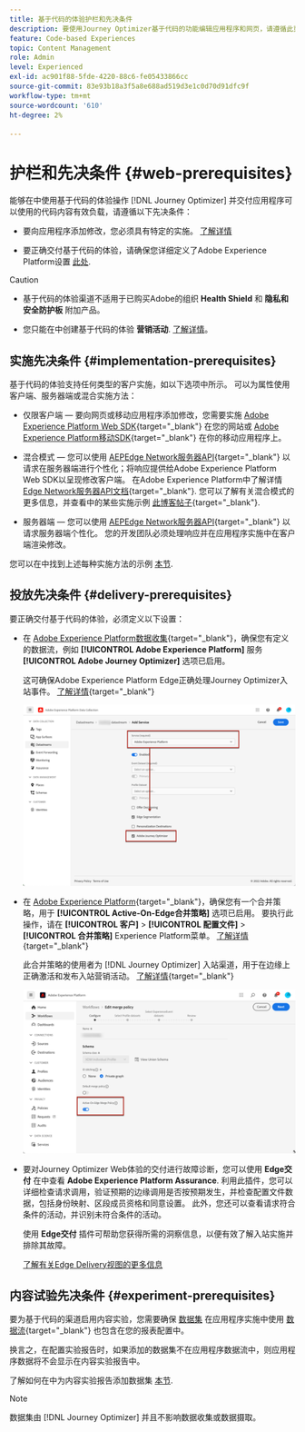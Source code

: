 ```yaml
---
title: 基于代码的体验护栏和先决条件
description: 要使用Journey Optimizer基于代码的功能编辑应用程序和网页，请遵循此页面上的先决条件
feature: Code-based Experiences
topic: Content Management
role: Admin
level: Experienced
exl-id: ac901f88-5fde-4220-88c6-fe05433866cc
source-git-commit: 83e93b18a3f5a8e688ad519d3e1c0d70d91dfc9f
workflow-type: tm+mt
source-wordcount: '610'
ht-degree: 2%

---
```


# 护栏和先决条件 {#web-prerequisites}

能够在中使用基于代码的体验操作 [!DNL Journey Optimizer] 并交付应用程序可以使用的代码内容有效负载，请遵循以下先决条件：

* 要向应用程序添加修改，您必须具有特定的实施。 [了解详情](#implementation-prerequisites)

* 要正确交付基于代码的体验，请确保您详细定义了Adobe Experience Platform设置 [此处](#delivery-prerequisites).

>[!CAUTION]
>
>* 基于代码的体验渠道不适用于已购买Adobe的组织 **Health Shield** 和 **隐私和安全防护板** 附加产品。
>
>* 您只能在中创建基于代码的体验 **营销活动**. [了解详情](../campaigns/create-campaign.md#configure)。


## 实施先决条件 {#implementation-prerequisites}

基于代码的体验支持任何类型的客户实施，如以下选项中所示。 可以为属性使用客户端、服务器端或混合实施方法：

* 仅限客户端 — 要向网页或移动应用程序添加修改，您需要实施 [Adobe Experience Platform Web SDK](https://experienceleague.adobe.com/docs/platform-learn/implement-web-sdk/overview.html?lang=zh-Hans){target="_blank"} 在您的网站或 [Adobe Experience Platform移动SDK](https://developer.adobe.com/client-sdks/documentation/){target="_blank"} 在你的移动应用程序上。

* 混合模式 — 您可以使用 [AEPEdge Network服务器API](https://experienceleague.adobe.com/docs/experience-platform/edge-network-server-api/data-collection/interactive-data-collection.html){target="_blank"} 以请求在服务器端进行个性化；将响应提供给Adobe Experience Platform Web SDK以呈现修改客户端。 在Adobe Experience Platform中了解详情 [Edge Network服务器API文档](https://experienceleague.adobe.com/docs/experience-platform/edge-network-server-api/overview.html){target="_blank"}. 您可以了解有关混合模式的更多信息，并查看中的某些实施示例 [此博客帖子](https://blog.developer.adobe.com/hybrid-personalization-in-the-adobe-experience-platform-web-sdk-6a1bb674bf41){target="_blank"}.

* 服务器端 — 您可以使用 [AEPEdge Network服务器API](https://experienceleague.adobe.com/docs/experience-platform/edge-network-server-api/data-collection/interactive-data-collection.html){target="_blank"} 以请求服务器端个性化。 您的开发团队必须处理响应并在应用程序实施中在客户端渲染修改。

您可以在中找到上述每种实施方法的示例 [本节](code-based-implementation-samples.md).

## 投放先决条件 {#delivery-prerequisites}

要正确交付基于代码的体验，必须定义以下设置：

* 在 [Adobe Experience Platform数据收集](https://experienceleague.adobe.com/docs/experience-platform/edge/datastreams/overview.html?lang=zh-Hans){target="_blank"}，确保您有定义的数据流，例如 **[!UICONTROL Adobe Experience Platform]** 服务 **[!UICONTROL Adobe Journey Optimizer]** 选项已启用。

  这可确保Adobe Experience Platform Edge正确处理Journey Optimizer入站事件。 [了解详情](https://experienceleague.adobe.com/docs/experience-platform/edge/datastreams/configure.html){target="_blank"}

  ![](../web/assets/web-aep-datastream-ajo.png)

* 在 [Adobe Experience Platform](https://experienceleague.adobe.com/docs/experience-platform/profile/home.html?lang=zh-Hans){target="_blank"}，确保您有一个合并策略，用于 **[!UICONTROL Active-On-Edge合并策略]** 选项已启用。 要执行此操作，请在 **[!UICONTROL 客户]** > **[!UICONTROL 配置文件]** > **[!UICONTROL 合并策略]** Experience Platform菜单。 [了解详情](https://experienceleague.adobe.com/docs/experience-platform/profile/merge-policies/ui-guide.html#configure){target="_blank"}

  此合并策略的使用者为 [!DNL Journey Optimizer] 入站渠道，用于在边缘上正确激活和发布入站营销活动。 [了解详情](https://experienceleague.adobe.com/docs/experience-platform/profile/merge-policies/ui-guide.html?lang=zh-Hans){target="_blank"}

  ![](../web/assets/web-aep-merge-policy.png)

* 要对Journey Optimizer Web体验的交付进行故障诊断，您可以使用 **Edge交付** 在中查看 **Adobe Experience Platform Assurance**. 利用此插件，您可以详细检查请求调用，验证预期的边缘调用是否按预期发生，并检查配置文件数据，包括身份映射、区段成员资格和同意设置。 此外，您还可以查看请求符合条件的活动，并识别未符合条件的活动。

  使用 **Edge交付** 插件可帮助您获得所需的洞察信息，以便有效了解入站实施并排除其故障。

  [了解有关Edge Delivery视图的更多信息](https://experienceleague.adobe.com/en/docs/experience-platform/assurance/view/edge-delivery)

## 内容试验先决条件 {#experiment-prerequisites}

要为基于代码的渠道启用内容实验，您需要确保 [数据集](../data/get-started-datasets.md) 在应用程序实施中使用 [数据流](https://experienceleague.adobe.com/docs/experience-platform/datastreams/overview.html){target="_blank"} 也包含在您的报表配置中。

换言之，在配置实验报告时，如果添加的数据集不在应用程序数据流中，则应用程序数据将不会显示在内容实验报告中。

了解如何在中为内容实验报告添加数据集 [本节](../campaigns/reporting-configuration.md#add-datasets).

>[!NOTE]
>
>数据集由 [!DNL Journey Optimizer] 并且不影响数据收集或数据摄取。
